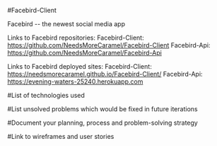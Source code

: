 #Facebird-Client

Facebird -- the newest social media app

Links to Facebird repositories:
  Facebird-Client: https://github.com/NeedsMoreCaramel/Facebird-Client
  Facebird-Api: https://github.com/NeedsMoreCaramel/Facebird-Api

Links to Facebird deployed sites:
  Facebird-Client: https://needsmorecaramel.github.io/Facebird-Client/
  Facebird-Api: https://evening-waters-25240.herokuapp.com


#List of technologies used


#List unsolved problems which would be fixed in future iterations


#Document your planning, process and problem-solving strategy


#Link to wireframes and user stories
